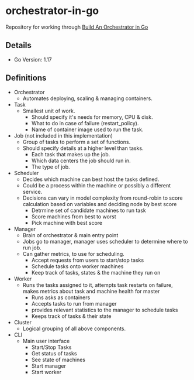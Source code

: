 # orchestrator-in-go
Repository for working through [Build An Orchestrator in Go](https://www.manning.com/books/build-an-orchestrator-in-go)

## Details
* Go Version: 1.17


## Definitions 
* Orchestrator
  * Automates deploying, scaling & managing containers.
* Task
  * Smallest unit of work. 
    * Should specify it's needs for memory, CPU & disk. 
    * What to do in case of failure (restart_policy). 
    * Name of container image used to run the task.
* Job (not included in this implementation)
  * Group of tasks to perform a set of functions. 
  * Should specify details at a higher level than tasks. 
    * Each task that makes up the job. 
    * Which data centers the job should run in. 
    * The type of job. 
* Scheduler
  * Decides which machine can best host the tasks defined. 
  * Could be a process within the machine or possibly a different service.
  * Decisions can vary in model complexity from round-robin to score calculation based on variables and deciding node by best score 
    * Detrmine set of candidate machines to run task
    * Score machines from best to worst
    * Pick machine with best score
* Manager 
  * Brain of orchestrator & main entry point
  * Jobs go to manager, manager uses scheduler to determine where to run job. 
  * Can gather metrics, to use for scheduling.
    * Accept requests from users to start/stop tasks
    * Schedule tasks onto worker machines
    * Keep track of tasks, states & the machine they run on 
* Worker
  * Runs the tasks assigned to it, attempts task restarts on failure, makes metrics about task and machine health for master
    * Runs asks as containers
    * Accepts tasks to run from manager
    * provides relevant statistics to the manager to schedule tasks
    * Keeps track of tasks & their state 
* Cluster
  * Logical grouping of all above components. 
* CLI 
  * Main user interface
    * Start/Stop Tasks
    * Get status of tasks
    * See state of machines
    * Start manager
    * Start worker 
